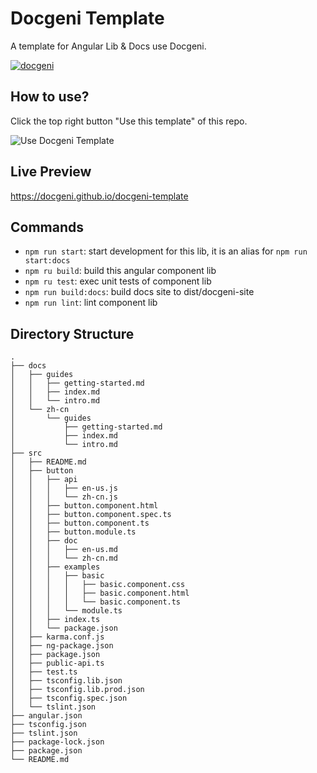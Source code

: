 # Docgeni Template

A template for Angular Lib & Docs use Docgeni.

[![docgeni](https://img.shields.io/badge/docs%20by-docgeni-348fe4)](https://github.com/docgeni/docgeni)

## How to use?

Click the top right button "Use this template" of this repo.

![Use Docgeni Template](https://cdn.pingcode.com/open-sources/docgeni/use-docgeni-template.png)

## Live Preview

https://docgeni.github.io/docgeni-template

## Commands
- `npm run start`: start development for this lib, it is an alias for `npm run start:docs`
- `npm ru build`: build this angular component lib
- `npm ru test`: exec unit tests of component lib
- `npm run build:docs`: build docs site to dist/docgeni-site
- `npm run lint`: lint component lib
## Directory Structure

```
.
├── docs
│   ├── guides
│   │   ├── getting-started.md
│   │   ├── index.md
│   │   └── intro.md
│   └── zh-cn
│       └── guides
│           ├── getting-started.md
│           ├── index.md
│           └── intro.md
├── src
│   ├── README.md
│   ├── button
│   │   ├── api
│   │   │   ├── en-us.js
│   │   │   └── zh-cn.js
│   │   ├── button.component.html
│   │   ├── button.component.spec.ts
│   │   ├── button.component.ts
│   │   ├── button.module.ts
│   │   ├── doc
│   │   │   ├── en-us.md
│   │   │   └── zh-cn.md
│   │   ├── examples
│   │   │   ├── basic
│   │   │   │   ├── basic.component.css
│   │   │   │   ├── basic.component.html
│   │   │   │   └── basic.component.ts
│   │   │   └── module.ts
│   │   ├── index.ts
│   │   └── package.json
│   ├── karma.conf.js
│   ├── ng-package.json
│   ├── package.json
│   ├── public-api.ts
│   ├── test.ts
│   ├── tsconfig.lib.json
│   ├── tsconfig.lib.prod.json
│   ├── tsconfig.spec.json
│   └── tslint.json
├── angular.json
├── tsconfig.json
├── tslint.json
├── package-lock.json
├── package.json
└── README.md

```
